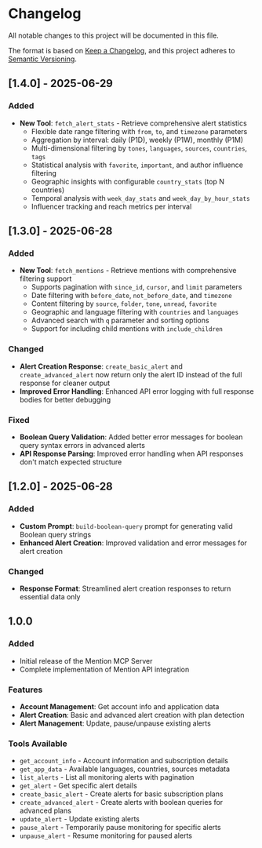 # Changelog

All notable changes to this project will be documented in this file.

The format is based on [Keep a Changelog](https://keepachangelog.com/en/1.0.0/),
and this project adheres to [Semantic Versioning](https://semver.org/spec/v2.0.0.html).

## [1.4.0] - 2025-06-29

### Added
- **New Tool**: `fetch_alert_stats` - Retrieve comprehensive alert statistics
  - Flexible date range filtering with `from`, `to`, and `timezone` parameters
  - Aggregation by interval: daily (P1D), weekly (P1W), monthly (P1M)
  - Multi-dimensional filtering by `tones`, `languages`, `sources`, `countries`, `tags`
  - Statistical analysis with `favorite`, `important`, and author influence filtering
  - Geographic insights with configurable `country_stats` (top N countries)
  - Temporal analysis with `week_day_stats` and `week_day_by_hour_stats`
  - Influencer tracking and reach metrics per interval

## [1.3.0] - 2025-06-28

### Added
- **New Tool**: `fetch_mentions` - Retrieve mentions with comprehensive filtering support
  - Supports pagination with `since_id`, `cursor`, and `limit` parameters
  - Date filtering with `before_date`, `not_before_date`, and `timezone`
  - Content filtering by `source`, `folder`, `tone`, `unread`, `favorite`
  - Geographic and language filtering with `countries` and `languages`
  - Advanced search with `q` parameter and sorting options
  - Support for including child mentions with `include_children`

### Changed
- **Alert Creation Response**: `create_basic_alert` and `create_advanced_alert` now return only the alert ID instead of the full response for cleaner output
- **Improved Error Handling**: Enhanced API error logging with full response bodies for better debugging

### Fixed
- **Boolean Query Validation**: Added better error messages for boolean query syntax errors in advanced alerts
- **API Response Parsing**: Improved error handling when API responses don't match expected structure

## [1.2.0] - 2025-06-28

### Added
- **Custom Prompt**: `build-boolean-query` prompt for generating valid Boolean query strings
- **Enhanced Alert Creation**: Improved validation and error messages for alert creation

### Changed
- **Response Format**: Streamlined alert creation responses to return essential data only

## 1.0.0

### Added
- Initial release of the Mention MCP Server
- Complete implementation of Mention API integration

### Features
- **Account Management**: Get account info and application data
- **Alert Creation**: Basic and advanced alert creation with plan detection
- **Alert Management**: Update, pause/unpause existing alerts

### Tools Available
- `get_account_info` - Account information and subscription details
- `get_app_data` - Available languages, countries, sources metadata
- `list_alerts` - List all monitoring alerts with pagination
- `get_alert` - Get specific alert details
- `create_basic_alert` - Create alerts for basic subscription plans
- `create_advanced_alert` - Create alerts with boolean queries for advanced plans
- `update_alert` - Update existing alerts
- `pause_alert` - Temporarily pause monitoring for specific alerts
- `unpause_alert` - Resume monitoring for paused alerts
